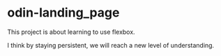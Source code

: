 # odin-landing_page

This project is about learning to use flexbox.

I think by staying persistent, we will reach a new level of understanding.
